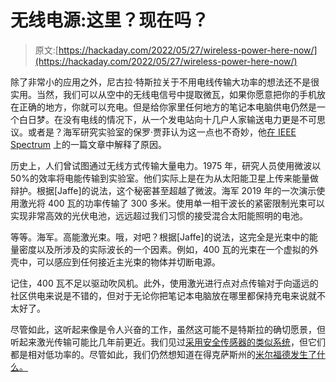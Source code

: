 # 无线电源:这里？现在吗？

> 原文:[https://hackaday.com/2022/05/27/wireless-power-here-now/](https://hackaday.com/2022/05/27/wireless-power-here-now/)

除了非常小的应用之外，尼古拉·特斯拉关于不用电线传输大功率的想法还不是很实用。当然，我们可以从空中的无线电信号中提取微瓦，如果你愿意把你的手机放在正确的地方，你就可以充电。但是给你家里任何地方的笔记本电脑供电仍然是一个白日梦。在没有电线的情况下，从一个发电站向十几户人家输送电力更是不可思议。或者是？海军研究实验室的保罗·贾菲认为这一点也不奇妙，他[在 IEEE Spectrum](https://spectrum.ieee.org/power-beaming) 上的一篇文章中解释了原因。

历史上，人们曾试图通过无线方式传输大量电力。1975 年，研究人员使用微波以 50%的效率将电能传输到实验室。他们实际上是在为从太阳能卫星上传来能量做辩护。根据[Jaffe]的说法，这个秘密甚至超越了微波。海军 2019 年的一次演示使用激光将 400 瓦的功率传输了 300 多米。使用单一相干波长的紧密限制光束可以实现非常高效的光伏电池，远远超过我们习惯的接受混合太阳能照明的电池。

等等。海军。高能激光束。哦，对吧？根据[Jaffe]的说法，这完全是光束中的能量密度以及所涉及的实际波长的一个因素。例如，400 瓦的光束在一个虚拟的外壳中，可以感应到任何接近主光束的物体并切断电源。

记住，400 瓦不足以驱动吹风机。此外，使用激光进行点对点传输对于向遥远的社区供电来说是不错的，但对于无论你把笔记本电脑放在哪里都保持充电来说就不太好了。

尽管如此，这听起来像是令人兴奋的工作，虽然这可能不是特斯拉的确切愿景，但听起来激光传输可能比几年前更近。我们见过[采用安全传感器的类似系统](https://hackaday.com/2020/09/10/new-zealand-to-test-wireless-power-transmission/)，但它们都是相对低功率的。尽管如此，我们仍然想知道在得克萨斯州的[米尔福德发生了什么。](https://hackaday.com/2019/11/20/texas-tesla-tower-titillates/)
